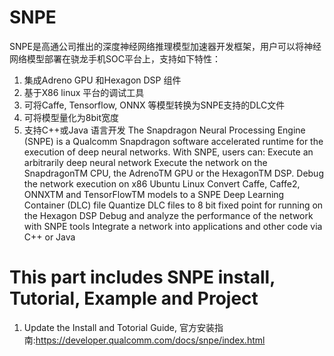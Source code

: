 # SNPE
SNPE是高通公司推出的深度神经网络推理模型加速器开发框架，用户可以将神经网络模型部署在骁龙手机SOC平台上，支持如下特性：
1. 集成Adreno GPU 和Hexagon DSP 组件
2. 基于X86 linux 平台的调试工具
3. 可将Caffe, Tensorflow, ONNX 等模型转换为SNPE支持的DLC文件
4. 可将模型量化为8bit宽度
5. 支持C++或Java 语言开发
The Snapdragon Neural Processing Engine (SNPE) is a Qualcomm Snapdragon software accelerated runtime for the execution of deep neural networks. With SNPE, users can: 
Execute an arbitrarily deep neural network Execute the network on the SnapdragonTM CPU, 
  the AdrenoTM GPU or the HexagonTM DSP.
  Debug the network execution on x86 Ubuntu Linux 
  Convert Caffe, Caffe2, ONNXTM and TensorFlowTM models to a SNPE Deep Learning Container (DLC) file 
  Quantize DLC files to 8 bit fixed point for running on the Hexagon DSP 
  Debug and analyze the performance of the network with SNPE tools 
  Integrate a network into applications and other code via C++ or Java
 
# This part includes SNPE install, Tutorial, Example and Project
  1. Update the Install and Totorial Guide, 官方安装指南:https://developer.qualcomm.com/docs/snpe/index.html

